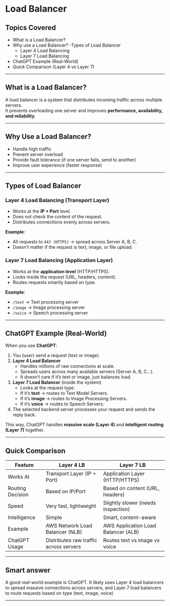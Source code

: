 #  Load Balancer 

##  Topics Covered
- What is a Load Balancer?
- Why use a Load Balancer?
-Types of Load Balancer
   - Layer 4 Load Balancing
   - Layer 7 Load Balancing
- ChatGPT Example (Real-World)
- Quick Comparison (Layer 4 vs Layer 7)

---

##  What is a Load Balancer?
A load balancer is a system that distributes incoming traffic across multiple servers.  
It prevents overloading one server and improves **performance, availability, and reliability**.

---

##  Why Use a Load Balancer?
- Handle high traffic
- Prevent server overload
- Provide fault tolerance (if one server fails, send to another)
- Improve user experience (faster response)

---

## Types of Load Balancer

###  Layer 4 Load Balancing (Transport Layer)
- Works at the **IP + Port** level.  
- Does not check the content of the request.  
- Distributes connections evenly across servers.

**Example**:  
- All requests to `443 (HTTPS)` → spread across Server A, B, C.  
- Doesn’t matter if the request is text, image, or file upload.


###  Layer 7 Load Balancing (Application Layer)
- Works at the **application level** (HTTP/HTTPS).  
- Looks inside the request (URL, headers, content).  
- Routes requests smartly based on type.

**Example**:  
- `/text` → Text processing server  
- `/image` → Image processing server  
- `/voice` → Speech processing server  

---

##  ChatGPT Example (Real-World)

When you use **ChatGPT**:
1. You (user) send a request (text or image).  
2. **Layer 4 Load Balancer**  
   - Handles millions of raw connections at scale.  
   - Spreads users across many available servers (Server A, B, C...).  
   - It doesn’t care if it’s text or image, just balances load.  
3. **Layer 7 Load Balancer** (inside the system)  
   - Looks at the request type.  
   - If it’s **text** → routes to Text Model Servers.  
   - If it’s **image** → routes to Image Processing Servers.  
   - If it’s **voice** → routes to Speech Servers.  
4. The selected backend server processes your request and sends the reply back.

 This way, ChatGPT handles **massive scale (Layer 4)** and **intelligent routing (Layer 7)** together.

---

##  Quick Comparison

| Feature             | Layer 4 LB                          | Layer 7 LB                         |
|---------------------|--------------------------------------|-------------------------------------|
| Works At            | Transport Layer (IP + Port)          | Application Layer (HTTP/HTTPS)      |
| Routing Decision    | Based on IP/Port                     | Based on content (URL, headers)     |
| Speed               | Very fast, lightweight               | Slightly slower (needs inspection)  |
| Intelligence        | Simple                               | Smart, content-aware                |
| Example             | AWS Network Load Balancer (NLB)      | AWS Application Load Balancer (ALB) |
| ChatGPT Usage       | Distributes raw traffic across servers| Routes text vs image vs voice       |

---
## Smart answer

A good real-world example is ChatGPT. It likely uses Layer 4 load balancers to spread massive connections across servers, and Layer 7 load balancers to route requests based on type (text, image, voice)

---
